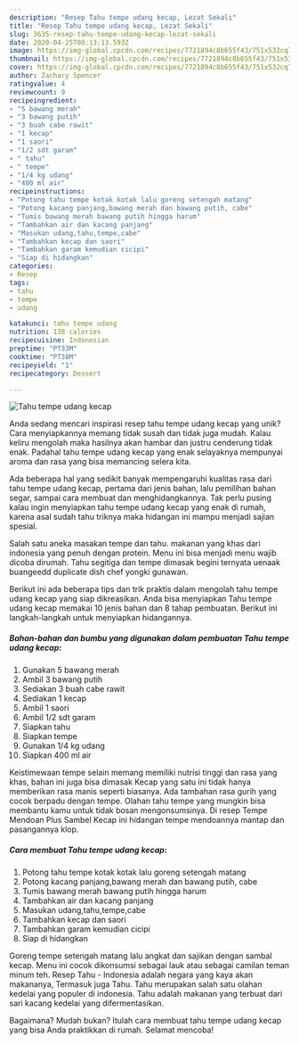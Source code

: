 ```yaml
---
description: "Resep Tahu tempe udang kecap, Lezat Sekali"
title: "Resep Tahu tempe udang kecap, Lezat Sekali"
slug: 3635-resep-tahu-tempe-udang-kecap-lezat-sekali
date: 2020-04-25T00:13:13.593Z
image: https://img-global.cpcdn.com/recipes/7721894c8b655f43/751x532cq70/tahu-tempe-udang-kecap-foto-resep-utama.jpg
thumbnail: https://img-global.cpcdn.com/recipes/7721894c8b655f43/751x532cq70/tahu-tempe-udang-kecap-foto-resep-utama.jpg
cover: https://img-global.cpcdn.com/recipes/7721894c8b655f43/751x532cq70/tahu-tempe-udang-kecap-foto-resep-utama.jpg
author: Zachary Spencer
ratingvalue: 4
reviewcount: 9
recipeingredient:
- "5 bawang merah"
- "3 bawang putih"
- "3 buah cabe rawit"
- "1 kecap"
- "1 saori"
- "1/2 sdt garam"
- " tahu"
- " tempe"
- "1/4 kg udang"
- "400 ml air"
recipeinstructions:
- "Potong tahu tempe kotak kotak lalu goreng setengah matang"
- "Potong kacang panjang,bawang merah dan bawang putih, cabe"
- "Tumis bawang merah bawang putih hingga harum"
- "Tambahkan air dan kacang panjang"
- "Masukan udang,tahu,tempe,cabe"
- "Tambahkan kecap dan saori"
- "Tambahkan garam kemudian cicipi"
- "Siap di hidangkan"
categories:
- Resep
tags:
- tahu
- tempe
- udang

katakunci: tahu tempe udang 
nutrition: 138 calories
recipecuisine: Indonesian
preptime: "PT33M"
cooktime: "PT38M"
recipeyield: "1"
recipecategory: Dessert

---
```



![Tahu tempe udang kecap](https://img-global.cpcdn.com/recipes/7721894c8b655f43/751x532cq70/tahu-tempe-udang-kecap-foto-resep-utama.jpg)

Anda sedang mencari inspirasi resep tahu tempe udang kecap yang unik? Cara menyiapkannya memang tidak susah dan tidak juga mudah. Kalau keliru mengolah maka hasilnya akan hambar dan justru cenderung tidak enak. Padahal tahu tempe udang kecap yang enak selayaknya mempunyai aroma dan rasa yang bisa memancing selera kita.

Ada beberapa hal yang sedikit banyak mempengaruhi kualitas rasa dari tahu tempe udang kecap, pertama dari jenis bahan, lalu pemilihan bahan segar, sampai cara membuat dan menghidangkannya. Tak perlu pusing kalau ingin menyiapkan tahu tempe udang kecap yang enak di rumah, karena asal sudah tahu triknya maka hidangan ini mampu menjadi sajian spesial.

Salah satu aneka masakan tempe dan tahu. makanan yang khas dari indonesia yang penuh dengan protein. Menu ini bisa menjadi menu wajib dicoba dirumah. Tahu segitiga dan tempe dimasak begini ternyata uenaak buangeedd duplicate dish chef yongki gunawan.


Berikut ini ada beberapa tips dan trik praktis dalam mengolah tahu tempe udang kecap yang siap dikreasikan. Anda bisa menyiapkan Tahu tempe udang kecap memakai 10 jenis bahan dan 8 tahap pembuatan. Berikut ini langkah-langkah untuk menyiapkan hidangannya.

<!--inarticleads1-->

##### Bahan-bahan dan bumbu yang digunakan dalam pembuatan Tahu tempe udang kecap:

1. Gunakan 5 bawang merah
1. Ambil 3 bawang putih
1. Sediakan 3 buah cabe rawit
1. Sediakan 1 kecap
1. Ambil 1 saori
1. Ambil 1/2 sdt garam
1. Siapkan  tahu
1. Siapkan  tempe
1. Gunakan 1/4 kg udang
1. Siapkan 400 ml air


Keistimewaan tempe selain memang memiliki nutrisi tinggi dan rasa yang khas, bahan ini juga bisa dimasak Kecap yang satu ini tidak hanya memberikan rasa manis seperti biasanya. Ada tambahan rasa gurih yang cocok berpadu dengan tempe. Olahan tahu tempe yang mungkin bisa membantu kamu untuk tidak bosan mengonsumsinya. Di resep Tempe Mendoan Plus Sambel Kecap ini hidangan tempe mendoannya mantap dan pasangannya klop. 

<!--inarticleads2-->

##### Cara membuat Tahu tempe udang kecap:

1. Potong tahu tempe kotak kotak lalu goreng setengah matang
1. Potong kacang panjang,bawang merah dan bawang putih, cabe
1. Tumis bawang merah bawang putih hingga harum
1. Tambahkan air dan kacang panjang
1. Masukan udang,tahu,tempe,cabe
1. Tambahkan kecap dan saori
1. Tambahkan garam kemudian cicipi
1. Siap di hidangkan


Goreng tempe setengah matang lalu angkat dan sajikan dengan sambal kecap. Menu ini cocok dikonsumsi sebagai lauk atau sebagai camilan teman minum teh. Resep Tahu - Indonesia adalah negara yang kaya akan makananya, Termasuk juga Tahu. Tahu merupakan salah satu olahan kedelai yang populer di indonesia. Tahu adalah makanan yang terbuat dari sari kacang kedelai yang difermentasikan. 

Bagaimana? Mudah bukan? Itulah cara membuat tahu tempe udang kecap yang bisa Anda praktikkan di rumah. Selamat mencoba!

